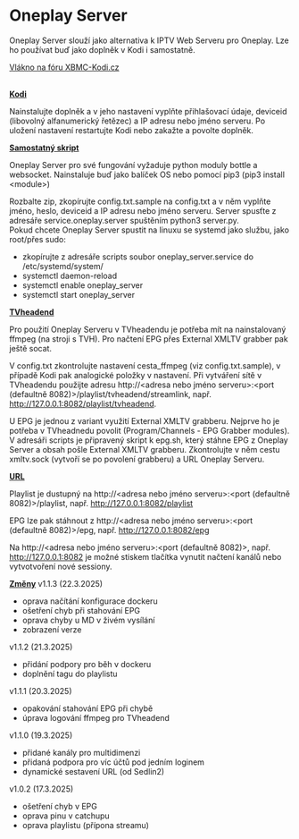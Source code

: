 <h1>Oneplay Server</h1>

Oneplay Server slouží jako alternativa k IPTV Web Serveru pro Oneplay. Lze ho používat buď jako doplněk v Kodi i samostatně.

<a href="https://www.xbmc-kodi.cz/prispevek-oneplay-server">Vlákno na fóru XBMC-Kodi.cz</a><br><br>

<b><u>Kodi</u></b>

Nainstalujte doplněk a v jeho nastavení vyplňte přihlašovací údaje, deviceid (libovolný alfanumerický řetězec) a IP adresu nebo jméno serveru. Po uložení nastavení restartujte Kodi nebo zakažte a povolte doplněk.

<b><u>Samostatný skript</u></b>

Oneplay Server pro své fungování vyžaduje python moduly bottle a websocket. Nainstaluje buď jako balíček OS nebo pomocí pip3 (pip3 install &lt;module&gt;)

Rozbalte zip, zkopírujte config.txt.sample na config.txt a v něm vyplňte jméno, heslo, deviceid a IP adresu nebo jméno serveru. Server spusťte z adresáře service.oneplay.server spuštěním python3 server.py.<br>
Pokud chcete Oneplay Server spustit na linuxu se systemd jako službu, jako root/přes sudo:
- zkopírujte z adresáře scripts soubor oneplay_server.service do /etc/systemd/system/
- systemctl daemon-reload
- systemctl enable oneplay_server
- systemctl start oneplay_server


<b><u>TVheadend</u></b>

Pro použití Oneplay Serveru v TVheadendu je potřeba mít na nainstalovaný ffmpeg (na stroji s TVH). Pro načtení EPG přes External XMLTV grabber pak ještě socat.

V config.txt zkontrolujte nastavení cesta_ffmpeg (viz config.txt.sample), v případě Kodi pak analogické položky v nastavení. Při vytváření sítě v TVheadendu použijte adresu http://<adresa nebo jméno serveru>:<port (defaultně 8082)>/playlist/tvheadend/streamlink, např. http://127.0.0.1:8082/playlist/tvheadend.

U EPG je jednou z variant využití External XMLTV grabberu. Nejprve ho je potřeba v TVheadnedu povolit (Program/Channels - EPG Grabber modules). V adresáři scripts je připravený skript k epg.sh, který stáhne EPG z Oneplay Server a obsah pošle External XMLTV grabberu. Zkontrolujte v něm cestu xmltv.sock (vytvoří se po povolení grabberu) a URL Oneplay Serveru.

<b><u>URL</u></b>

Playlist je dustupný na http://<adresa nebo jméno serveru>:<port (defaultně 8082)>/playlist, např. http://127.0.0.1:8082/playlist

EPG lze pak stáhnout z http://<adresa nebo jméno serveru>:<port (defaultně 8082)>/epg, např. http://127.0.0.1:8082/epg

Na http://<adresa nebo jméno serveru>:<port (defaultně 8082)>, např. http://127.0.0.1:8082 je možné stiskem tlačítka vynutit načtení kanálů nebo vytvotvoření nové sessiony.

<b><u>Změny</u></b>
v1.1.3 (22.3.2025)
- oprava načítání konfigurace dockeru
- ošetření chyb při stahování EPG
- oprava chyby u MD v živém vysílání
- zobrazení verze

v1.1.2 (21.3.2025)
- přidání podpory pro běh v dockeru
- doplnění tagu do playlistu

v1.1.1 (20.3.2025)
- opakování stahování EPG při chybě
- úprava logování ffmpeg pro TVheadend

v1.1.0 (19.3.2025)
- přidané kanály pro multidimenzi
- přidaná podpora pro víc účtů pod jedním loginem
- dynamické sestavení URL (od Sedlin2)

v1.0.2 (17.3.2025)
- ošetření chyb v EPG
- oprava pinu v catchupu
- oprava playlistu (přípona streamu)